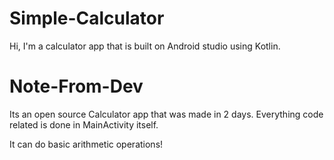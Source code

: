 # Simple-Calculator
Hi, I'm a calculator app that is built on Android studio using Kotlin. 

# Note-From-Dev
Its an open source Calculator app that was made in 2 days.
Everything code related is done in MainActivity itself.

It can do basic arithmetic operations!
